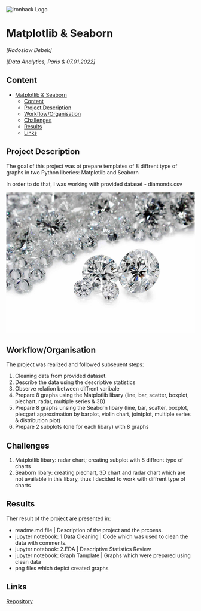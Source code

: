 <img src="https://bit.ly/2VnXWr2" alt="Ironhack Logo" width="100"/>

# Matplotlib & Seaborn
*[Radoslaw Debek]*

*[Data Analytics, Paris & 07.01.2022]*

## Content
- [Matplotlib & Seaborn](#matplotlib--seaborn)
  - [Content](#content)
  - [Project Description](#project-description)
  - [Workflow/Organisation](#workfloworganisation)
  - [Challenges](#challenges)
  - [Results](#results)
  - [Links](#links)

## Project Description
The goal of this project was ot prepare templates of 8 diffrent type of graphs in two Python liberies: Matplotlib and Seaborn

In order to do that, I was working with provided dataset - diamonds.csv

![Diamonds](diamonds.jpg)

## Workflow/Organisation

The project was  realized and followed subseuent steps:

1. Cleaning data from provided dataset.
2. Describe the data using the descriptive statistics
3. Observe relation between diffrent varibale
4. Prepare 8 graphs using the Matplotlib libary (line, bar, scatter, boxplot, piechart, radar, multiple series & 3D)
5. Prepare 8 graphs unsing the Seaborn libary (line, bar, scatter, boxplot, piecgart approximation by barplot, violin chart, jointplot, multiple series & distribution plot)
6. Prepare 2 subplots (one for each libary) with 8 graphs

## Challenges
1. Matplotlib libary: radar chart; creating subplot with 8 diffrent type of charts
2. Seaborn libary: creating piechart, 3D chart and radar chart which are not available in this libary, thus I decided to work with diffrent type of charts

## Results
Ther result of the project are presented in:
- readme.md file | Description of the project and the prcoess.
- jupyter notebook: 1.Data Cleaning | Code which was used to clean the data with comments.
- jupyter notebook: 2.EDA | Descriptive Statistics Review
- jupyter notebook: Graph Tamplate | Graphs which were prepared using clean data
- png files which depict created graphs

## Links

[Repository](https://github.com/radek-deb/Projects/tree/main/Project3_Data_Cleaning)
